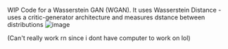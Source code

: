 WIP Code for a Wasserstein GAN (WGAN). 
It uses Wasserstein Distance  - uses a critic-generator architecture and measures dstance between distributions
![image](https://github.com/One-eyed-warrior/Abstract-Art-WGAN/assets/75874625/b3c366b2-9434-4f19-8ff2-d442d2e40df3)

(Can't really work rn since i dont have computer to work on lol)
